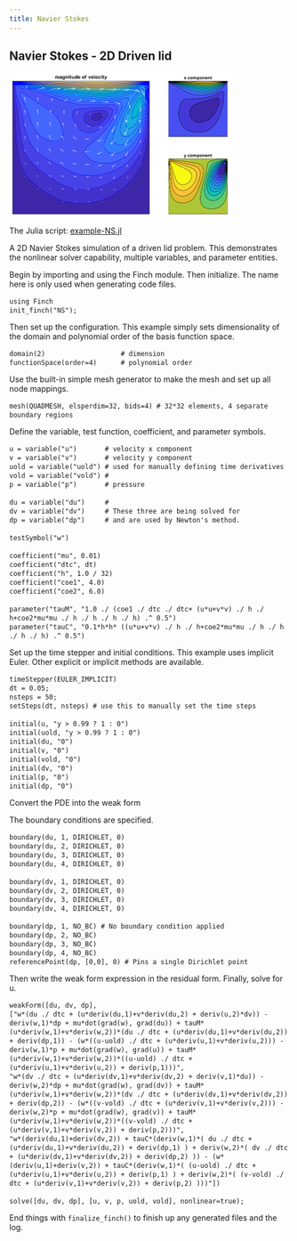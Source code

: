 ```yaml
---
title: Navier Stokes
---
```


## Navier Stokes - 2D Driven lid

<img src="images/nsplot.png" alt="NS" width="400">

The Julia script: <a href="https://github.com/paralab/Finch/blob/master/Finch/examples/example-NS.jl">example-NS.jl</a>

A 2D Navier Stokes simulation of a driven lid problem. This demonstrates the nonlinear solver capability, multiple variables, and parameter entities.

Begin by importing and using the Finch module. Then initialize. The name here is only used when generating code files.
```
using Finch
init_finch("NS");
```
Then set up the configuration. This example simply sets dimensionality of the domain and polynomial order of the basis function space.
```
domain(2)                  	# dimension
functionSpace(order=4) 		# polynomial order
```
Use the built-in simple mesh generator to make the mesh and set up all node mappings.
```
mesh(QUADMESH, elsperdim=32, bids=4) # 32*32 elements, 4 separate boundary regions
```
Define the variable, test function, coefficient, and parameter symbols.
```
u = variable("u") 		# velocity x component
v = variable("v") 		# velocity y component
uold = variable("uold") # used for manually defining time derivatives
vold = variable("vold") #
p = variable("p") 		# pressure

du = variable("du") 	#
dv = variable("dv") 	# These three are being solved for
dp = variable("dp") 	# and are used by Newton's method.

testSymbol("w")

coefficient("mu", 0.01)
coefficient("dtc", dt)
coefficient("h", 1.0 / 32)
coefficient("coe1", 4.0)
coefficient("coe2", 6.0)

parameter("tauM", "1.0 ./ (coe1 ./ dtc ./ dtc+ (u*u+v*v) ./ h ./ h+coe2*mu*mu ./ h ./ h ./ h ./ h) .^ 0.5")
parameter("tauC", "0.1*h*h* ((u*u+v*v) ./ h ./ h+coe2*mu*mu ./ h ./ h ./ h ./ h) .^ 0.5")
```
Set up the time stepper and initial conditions. This example uses implicit Euler. Other explicit or implicit methods are available.
```
timeStepper(EULER_IMPLICIT)
dt = 0.05;
nsteps = 50;
setSteps(dt, nsteps) # use this to manually set the time steps

initial(u, "y > 0.99 ? 1 : 0")
initial(uold, "y > 0.99 ? 1 : 0")
initial(du, "0")
initial(v, "0")
initial(vold, "0")
initial(dv, "0")
initial(p, "0")
initial(dp, "0")
```
Convert the PDE
into the weak form

The boundary conditions are specified.
```
boundary(du, 1, DIRICHLET, 0)
boundary(du, 2, DIRICHLET, 0)
boundary(du, 3, DIRICHLET, 0)
boundary(du, 4, DIRICHLET, 0)

boundary(dv, 1, DIRICHLET, 0)
boundary(dv, 2, DIRICHLET, 0)
boundary(dv, 3, DIRICHLET, 0)
boundary(dv, 4, DIRICHLET, 0)

boundary(dp, 1, NO_BC) # No boundary condition applied
boundary(dp, 2, NO_BC)
boundary(dp, 3, NO_BC)
boundary(dp, 4, NO_BC)
referencePoint(dp, [0,0], 0) # Pins a single Dirichlet point
```
Then write the weak form expression in the residual form. Finally, solve for u.
```
weakForm([du, dv, dp], 
["w*(du ./ dtc + (u*deriv(du,1)+v*deriv(du,2) + deriv(u,2)*dv)) - deriv(w,1)*dp + mu*dot(grad(w), grad(du)) + tauM*(u*deriv(w,1)+v*deriv(w,2))*(du ./ dtc + (u*deriv(du,1)+v*deriv(du,2)) + deriv(dp,1)) - (w*((u-uold) ./ dtc + (u*deriv(u,1)+v*deriv(u,2))) - deriv(w,1)*p + mu*dot(grad(w), grad(u)) + tauM*(u*deriv(w,1)+v*deriv(w,2))*((u-uold) ./ dtc + (u*deriv(u,1)+v*deriv(u,2)) + deriv(p,1)))", 
"w*(dv ./ dtc + (u*deriv(dv,1)+v*deriv(dv,2) + deriv(v,1)*du)) - deriv(w,2)*dp + mu*dot(grad(w), grad(dv)) + tauM*(u*deriv(w,1)+v*deriv(w,2))*(dv ./ dtc + (u*deriv(dv,1)+v*deriv(dv,2)) + deriv(dp,2)) - (w*((v-vold) ./ dtc + (u*deriv(v,1)+v*deriv(v,2))) - deriv(w,2)*p + mu*dot(grad(w), grad(v)) + tauM*(u*deriv(w,1)+v*deriv(w,2))*((v-vold) ./ dtc + (u*deriv(v,1)+v*deriv(v,2)) + deriv(p,2)))", 
"w*(deriv(du,1)+deriv(dv,2)) + tauC*(deriv(w,1)*( du ./ dtc + (u*deriv(du,1)+v*deriv(du,2)) + deriv(dp,1) ) + deriv(w,2)*( dv ./ dtc + (u*deriv(dv,1)+v*deriv(dv,2)) + deriv(dp,2) )) - (w*(deriv(u,1)+deriv(v,2)) + tauC*(deriv(w,1)*( (u-uold) ./ dtc + (u*deriv(u,1)+v*deriv(u,2)) + deriv(p,1) ) + deriv(w,2)*( (v-vold) ./ dtc + (u*deriv(v,1)+v*deriv(v,2)) + deriv(p,2) )))"])

solve([du, dv, dp], [u, v, p, uold, vold], nonlinear=true);
```
End things with `finalize_finch()` to finish up any generated files and the log.